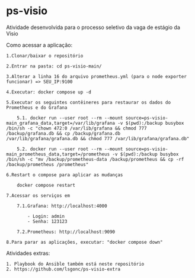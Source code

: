 # ps-visio
Atividade desenvolvida para o processo seletivo da vaga de estágio da Visio

Como acessar a aplicação:

    1.Clonar/baixar o repositório
    
    2.Entrar na pasta: cd ps-visio-main/

    3.Alterar a linha 16 do arquivo prometheus.yml (para o node exporter funcionar) => SEU_IP:9100

    4.Executar: docker compose up -d

    5.Executar os seguintes contêineres para restaurar os dados do Prometheus e do Grafana

	    5.1. docker run --user root --rm --mount source=ps-visio-main_grafana_data,target=/var/lib/grafana -v $(pwd):/backup busybox /bin/sh -c "chown 472:0 /var/lib/grafana && chmod 777 /backup/grafana.db && cp /backup/grafana.db /var/lib/grafana/grafana.db && chmod 777 /var/lib/grafana/grafana.db"
	    
	    5.2. docker run --user root --rm --mount source=ps-visio-main_prometheus_data,target=/prometheus -v $(pwd):/backup busybox /bin/sh -c "mv /backup/prometheus-data /backup/prometheus && cp -rf /backup/prometheus /prometheus"

    6.Restart o compose para aplicar as mudanças
    
    	docker compose restart

    7.Acessar os serviços em

        7.1.Grafana: http://localhost:4000
            
            - Login: admin
            - Senha: 123123

        7.2.Prometheus: http://localhost:9090

    8.Para parar as aplicações, executar: "docker compose down"


Atividades extras:

    1. Playbook do Ansible também está neste repositório
    2. https://github.com/lsgonc/ps-visio-extra